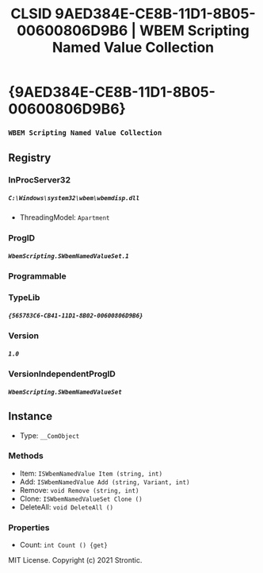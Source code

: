 ﻿---
title: "CLSID 9AED384E-CE8B-11D1-8B05-00600806D9B6 | WBEM Scripting Named Value Collection"
excerpt: What is COM-Object CLSID 9AED384E-CE8B-11D1-8B05-00600806D9B6?
---

# {9AED384E-CE8B-11D1-8B05-00600806D9B6}

### `WBEM Scripting Named Value Collection`

## Registry


### InProcServer32

##### `C:\Windows\system32\wbem\wbemdisp.dll`
* ThreadingModel: `Apartment`

### ProgID

##### `WbemScripting.SWbemNamedValueSet.1`

### Programmable


### TypeLib

##### `{565783C6-CB41-11D1-8B02-00600806D9B6}`

### Version

##### `1.0`

### VersionIndependentProgID

##### `WbemScripting.SWbemNamedValueSet`

## Instance

* Type: `__ComObject`

### Methods

* Item: `ISWbemNamedValue Item (string, int)`
* Add: `ISWbemNamedValue Add (string, Variant, int)`
* Remove: `void Remove (string, int)`
* Clone: `ISWbemNamedValueSet Clone ()`
* DeleteAll: `void DeleteAll ()`

### Properties

* Count: `int Count () {get} `

MIT License. Copyright (c) 2021 Strontic.


